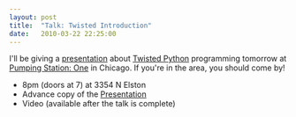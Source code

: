 ```yaml
---
layout: post
title:  "Talk: Twisted Introduction"
date:   2010-03-22 22:25:00
---
```



I'll be giving a [presentation](http://pumpingstationone.org/2010/03/psone-presents-a-guided-tour-to-twisted-python/) about [Twisted Python](http://twistedmatrix.com/trac) programming tomorrow at [Pumping Station: One](http://pumpingstationone.com/) in Chicago.  If you're in the area, you should come by!

*   8pm (doors at 7) at 3354 N Elston
*   Advance copy of the [Presentation](http://djmitche.github.com/twisted-intro/)
*   Video (available after the talk is complete)</div></div><div style="clear: both;"></div><div class="entry">

